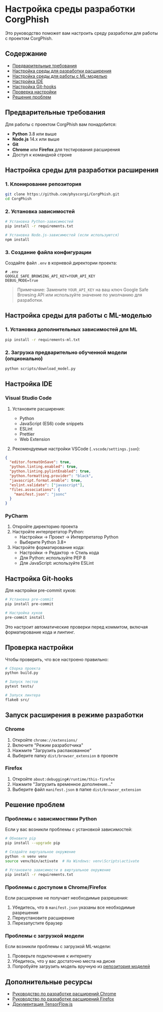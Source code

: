 # Настройка среды разработки CorgPhish

Это руководство поможет вам настроить среду разработки для работы с проектом CorgPhish.

## Содержание

- [Предварительные требования](#предварительные-требования)
- [Настройка среды для разработки расширения](#настройка-среды-для-разработки-расширения)
- [Настройка среды для работы с ML-моделью](#настройка-среды-для-работы-с-ml-моделью)
- [Настройка IDE](#настройка-ide)
- [Настройка Git-hooks](#настройка-git-hooks)
- [Проверка настройки](#проверка-настройки)
- [Решение проблем](#решение-проблем)

## Предварительные требования

Для работы с проектом CorgPhish вам понадобится:

- **Python** 3.8 или выше
- **Node.js** 14.x или выше
- **Git**
- **Chrome** или **Firefox** для тестирования расширения
- Доступ к командной строке

## Настройка среды для разработки расширения

### 1. Клонирование репозитория

```bash
git clone https://github.com/physcorgi/CorgPhish.git
cd CorgPhish
```

### 2. Установка зависимостей

```bash
# Установка Python-зависимостей
pip install -r requirements.txt

# Установка Node.js-зависимостей (если используются)
npm install
```

### 3. Создание файла конфигурации

Создайте файл `.env` в корневой директории проекта:

```
# .env
GOOGLE_SAFE_BROWSING_API_KEY=YOUR_API_KEY
DEBUG_MODE=true
```

> Примечание: Замените `YOUR_API_KEY` на ваш ключ Google Safe Browsing API или используйте значение по умолчанию для разработки.

## Настройка среды для работы с ML-моделью

### 1. Установка дополнительных зависимостей для ML

```bash
pip install -r requirements-ml.txt
```

### 2. Загрузка предварительно обученной модели (опционально)

```bash
python scripts/download_model.py
```

## Настройка IDE

### Visual Studio Code

1. Установите расширения:
   - Python
   - JavaScript (ES6) code snippets
   - ESLint
   - Prettier
   - Web Extension

2. Рекомендуемые настройки VSCode (`.vscode/settings.json`):

```json
{
  "editor.formatOnSave": true,
  "python.linting.enabled": true,
  "python.linting.pylintEnabled": true,
  "python.formatting.provider": "black",
  "javascript.format.enable": true,
  "eslint.validate": ["javascript"],
  "files.associations": {
    "manifest.json": "jsonc"
  }
}
```

### PyCharm

1. Откройте директорию проекта
2. Настройте интерпретатор Python:
   - Настройки → Проект → Интерпретатор Python
   - Выберите Python 3.8+
3. Настройте форматирование кода:
   - Настройки → Редактор → Стиль кода
   - Для Python: используйте PEP 8
   - Для JavaScript: используйте ESLint

## Настройка Git-hooks

Для настройки pre-commit хуков:

```bash
# Установка pre-commit
pip install pre-commit

# Настройка хуков
pre-commit install
```

Это настроит автоматические проверки перед коммитом, включая форматирование кода и линтинг.

## Проверка настройки

Чтобы проверить, что все настроено правильно:

```bash
# Сборка проекта
python build.py

# Запуск тестов
pytest tests/

# Запуск линтера
flake8 src/
```

## Запуск расширения в режиме разработки

### Chrome

1. Откройте `chrome://extensions/`
2. Включите "Режим разработчика"
3. Нажмите "Загрузить распакованное"
4. Выберите папку `dist/browser_extension` в проекте

### Firefox

1. Откройте `about:debugging#/runtime/this-firefox`
2. Нажмите "Загрузить временное дополнение..."
3. Выберите файл `manifest.json` в папке `dist/browser_extension`

## Решение проблем

### Проблемы с зависимостями Python

Если у вас возникли проблемы с установкой зависимостей:

```bash
# Обновите pip
pip install --upgrade pip

# Создайте виртуальное окружение
python -m venv venv
source venv/bin/activate  # На Windows: venv\Scripts\activate

# Установите зависимости в виртуальное окружение
pip install -r requirements.txt
```

### Проблемы с доступом в Chrome/Firefox

Если расширение не получает необходимые разрешения:
1. Убедитесь, что в `manifest.json` указаны все необходимые разрешения
2. Переустановите расширение
3. Перезапустите браузер

### Проблемы с загрузкой модели

Если возникли проблемы с загрузкой ML-модели:
1. Проверьте подключение к интернету
2. Убедитесь, что у вас достаточно места на диске
3. Попробуйте загрузить модель вручную из [репозитория моделей](https://github.com/physcorgi/CorgPhish-models)

## Дополнительные ресурсы

- [Руководство по разработке расширений Chrome](https://developer.chrome.com/docs/extensions/mv3/getstarted/)
- [Руководство по разработке расширений Firefox](https://developer.mozilla.org/en-US/docs/Mozilla/Add-ons/WebExtensions)
- [Документация TensorFlow.js](https://www.tensorflow.org/js) 